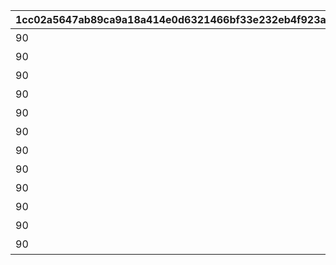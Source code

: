 |1cc02a5647ab89ca9a18a414e0d6321466bf33e232eb4f923adcbf7cf981103f|1136dd2a099bc41cbb71520694d7eb3c5a741ad14b174a66b7640a4a687afd8b|a86f47a277264229be084626a3676ba66cf1b02928d971537d200ba74ddb5d41|796757738ff3910e438ca5a8ac4c092a092d23d40bd48751d87e155951674332|2c1f6ef97897e3fb1704f3036820f81a435ddadf7c199ed494bc1b50b9b749c1|1192a528387826c89f80f6d5c7c17fab150c92d96d3006cdd9813e5f9a65e43a|b76a5aba41914a6aa33bae942b67690988b92c2ffc6486268a87ba6e7e0f7aa1|a08ee0ee8dbd64de69e7dcbbe05e29e0ece2b59a7e842e6d2684576daddd46b9|8cbede69f670fc0e2c304bcc87aac6ce88d5c3a977db1634324c92ea38e03677|8d30df4e91d77303ebe320c251919ddb86f6d6f567d2865cc8b32e55833d2e4b|9835b776f825cceee1042259095d741bde6e9a618aa7a0bbf73c3456f6880c03|5c125f0e7baede5095ffe1a56efe5f6e6613cd7d2838b7bc081426ce959e1772|bd1bac6629dfe3935e905e656d3e02ea04bb9f65a479cff247aedadaae0508b9|e8c3e0e5d3c10fc495ee63f03db519d6aecf634b9eb74415bc28eab67ac26545|ca933389e6d584e119930886d337389e92aee4136fb90140df254b24360c3fc6|
| --- | --- | --- | --- | --- | --- | --- | --- | --- | --- | --- | --- | --- | --- | --- |
|90|bgm_M220|1|-75|100584|2|1001001|100000|350|-30|0|？？？|100584|bgm_M220|800100101|
|90|bgm_M220|1|-75|100584|2|1001002|100000|350|-30|0|？？？|100584|bgm_M220|800100102|
|90|bgm_M220|1|-75|100584|2|1001003|100000|350|-30|0|？？？|100584|bgm_M220|800100103|
|90|bgm_M221|1|-75|100584|2|1001004|100000|350|-30|0|？？？|100584|bgm_M221|800100101|
|90|bgm_M221|1|-75|100584|2|1001005|100000|350|-30|0|？？？|100584|bgm_M221|800100102|
|90|bgm_M221|1|-75|100584|2|1001006|100000|350|-30|0|？？？|100584|bgm_M221|800100103|
|90|bgm_M220|1|-75|100584|2|1002001|100000|350|-30|0|？？？|100584|bgm_M220|800100201|
|90|bgm_M220|1|-75|100584|2|1002002|100000|350|-30|0|？？？|100584|bgm_M220|800100202|
|90|bgm_M220|1|-75|100584|2|1002003|100000|350|-30|0|？？？|100584|bgm_M220|800100203|
|90|bgm_M221|1|-75|100584|2|1002004|100000|350|-30|0|？？？|100584|bgm_M221|800100201|
|90|bgm_M221|1|-75|100584|2|1002005|100000|350|-30|0|？？？|100584|bgm_M221|800100202|
|90|bgm_M221|1|-75|100584|2|1002006|100000|350|-30|0|？？？|100584|bgm_M221|800100203|